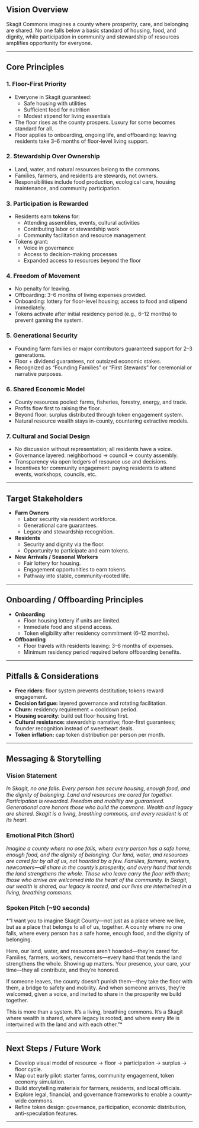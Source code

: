 ## Vision Overview
Skagit Commons imagines a county where prosperity, care, and belonging are shared. No one falls below a basic standard of housing, food, and dignity, while participation in community and stewardship of resources amplifies opportunity for everyone.

---

## Core Principles

### 1. Floor-First Priority
- Everyone in Skagit guaranteed:  
  - Safe housing with utilities  
  - Sufficient food for nutrition  
  - Modest stipend for living essentials
- The floor rises as the county prospers. Luxury for some becomes standard for all.
- Floor applies to onboarding, ongoing life, and offboarding: leaving residents take 3–6 months of floor-level living support.

### 2. Stewardship Over Ownership
- Land, water, and natural resources belong to the commons.  
- Families, farmers, and residents are stewards, not owners.  
- Responsibilities include food production, ecological care, housing maintenance, and community participation.

### 3. Participation is Rewarded
- Residents earn **tokens** for:  
  - Attending assemblies, events, cultural activities  
  - Contributing labor or stewardship work  
  - Community facilitation and resource management
- Tokens grant:  
  - Voice in governance  
  - Access to decision-making processes  
  - Expanded access to resources beyond the floor

### 4. Freedom of Movement
- No penalty for leaving.  
- Offboarding: 3–6 months of living expenses provided.  
- Onboarding: lottery for floor-level housing; access to food and stipend immediately.  
- Tokens activate after initial residency period (e.g., 6–12 months) to prevent gaming the system.

### 5. Generational Security
- Founding farm families or major contributors guaranteed support for 2–3 generations.  
- Floor + dividend guarantees, not outsized economic stakes.  
- Recognized as “Founding Families” or “First Stewards” for ceremonial or narrative purposes.

### 6. Shared Economic Model
- County resources pooled: farms, fisheries, forestry, energy, and trade.  
- Profits flow first to raising the floor.  
- Beyond floor: surplus distributed through token engagement system.  
- Natural resource wealth stays in-county, countering extractive models.

### 7. Cultural and Social Design
- No discussion without representation; all residents have a voice.  
- Governance layered: neighborhood → council → county assembly.  
- Transparency via open ledgers of resource use and decisions.  
- Incentives for community engagement: paying residents to attend events, workshops, councils, etc.

---

## Target Stakeholders
- **Farm Owners**
  - Labor security via resident workforce.  
  - Generational care guarantees.  
  - Legacy and stewardship recognition.  
- **Residents**
  - Security and dignity via the floor.  
  - Opportunity to participate and earn tokens.  
- **New Arrivals / Seasonal Workers**
  - Fair lottery for housing.  
  - Engagement opportunities to earn tokens.  
  - Pathway into stable, community-rooted life.  

---

## Onboarding / Offboarding Principles
- **Onboarding**
  - Floor housing lottery if units are limited.  
  - Immediate food and stipend access.  
  - Token eligibility after residency commitment (6–12 months).  
- **Offboarding**
  - Floor travels with residents leaving: 3–6 months of expenses.  
  - Minimum residency period required before offboarding benefits.  

---

## Pitfalls & Considerations
- **Free riders:** floor system prevents destitution; tokens reward engagement.  
- **Decision fatigue:** layered governance and rotating facilitation.  
- **Churn:** residency requirement + cooldown period.  
- **Housing scarcity:** build out floor housing first.  
- **Cultural resistance:** stewardship narrative; floor-first guarantees; founder recognition instead of sweetheart deals.  
- **Token inflation:** cap token distribution per person per month.  

---

## Messaging & Storytelling

### Vision Statement
*In Skagit, no one falls. Every person has secure housing, enough food, and the dignity of belonging. Land and resources are cared for together. Participation is rewarded. Freedom and mobility are guaranteed. Generational care honors those who build the commons. Wealth and legacy are shared. Skagit is a living, breathing commons, and every resident is at its heart.*

### Emotional Pitch (Short)
*Imagine a county where no one falls, where every person has a safe home, enough food, and the dignity of belonging. Our land, water, and resources are cared for by all of us, not hoarded by a few. Families, farmers, workers, newcomers—all share in the county’s prosperity, and every hand that tends the land strengthens the whole. Those who leave carry the floor with them; those who arrive are welcomed into the heart of the community. In Skagit, our wealth is shared, our legacy is rooted, and our lives are intertwined in a living, breathing commons.*

### Spoken Pitch (~90 seconds)
*“I want you to imagine Skagit County—not just as a place where we live, but as a place that belongs to all of us, together. A county where no one falls, where every person has a safe home, enough food, and the dignity of belonging.  

Here, our land, water, and resources aren’t hoarded—they’re cared for. Families, farmers, workers, newcomers—every hand that tends the land strengthens the whole. Showing up matters. Your presence, your care, your time—they all contribute, and they’re honored.  

If someone leaves, the county doesn’t punish them—they take the floor with them, a bridge to safety and mobility. And when someone arrives, they’re welcomed, given a voice, and invited to share in the prosperity we build together.  

This is more than a system. It’s a living, breathing commons. It’s a Skagit where wealth is shared, where legacy is rooted, and where every life is intertwined with the land and with each other.”*

---

## Next Steps / Future Work
- Develop visual model of resource → floor → participation → surplus → floor cycle.  
- Map out early pilot: starter farms, community engagement, token economy simulation.  
- Build storytelling materials for farmers, residents, and local officials.  
- Explore legal, financial, and governance frameworks to enable a county-wide commons.  
- Refine token design: governance, participation, economic distribution, anti-speculation features.

---

